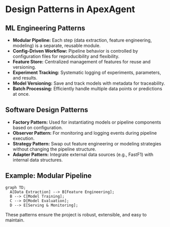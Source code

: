 # Design Patterns in ApexAgent

## ML Engineering Patterns

- **Modular Pipeline:** Each step (data extraction, feature engineering, modeling) is a separate, reusable module.
- **Config-Driven Workflow:** Pipeline behavior is controlled by configuration files for reproducibility and flexibility.
- **Feature Store:** Centralized management of features for reuse and versioning.
- **Experiment Tracking:** Systematic logging of experiments, parameters, and results.
- **Model Versioning:** Save and track models with metadata for traceability.
- **Batch Processing:** Efficiently handle multiple data points or predictions at once.

## Software Design Patterns

- **Factory Pattern:** Used for instantiating models or pipeline components based on configuration.
- **Observer Pattern:** For monitoring and logging events during pipeline execution.
- **Strategy Pattern:** Swap out feature engineering or modeling strategies without changing the pipeline structure.
- **Adapter Pattern:** Integrate external data sources (e.g., FastF1) with internal data structures.

## Example: Modular Pipeline

```mermaid
graph TD;
  A[Data Extraction] --> B[Feature Engineering];
  B --> C[Model Training];
  C --> D[Model Evaluation];
  D --> E[Serving & Monitoring];
```

These patterns ensure the project is robust, extensible, and easy to maintain.
